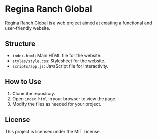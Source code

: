 # Regina Ranch Global

Regina Ranch Global is a web project aimed at creating a functional and user-friendly website.

## Structure

- `index.html`: Main HTML file for the website.
- `styles/style.css`: Stylesheet for the website.
- `scripts/app.js`: JavaScript file for interactivity.

## How to Use

1. Clone the repository.
2. Open `index.html` in your browser to view the page.
3. Modify the files as needed for your project.

## License

This project is licensed under the MIT License.